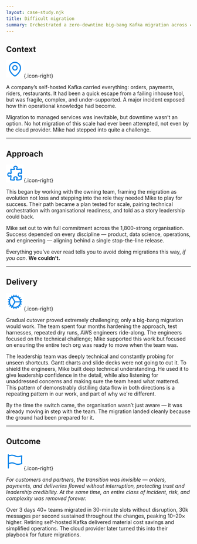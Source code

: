 ```yaml
---
layout: case-study.njk
title: Difficult migration
summary: Orchestrated a zero-downtime big-bang Kafka migration across 40+ teams that even the cloud provider adopted as their playbook. 
---
```


## Context

![Context](/assets/context.svg){.icon-right}

A company’s self-hosted Kafka carried everything: orders, payments, riders, restaurants. It had been a quick escape from a failing inhouse tool, but was fragile, complex, and under-supported. A major incident exposed how thin operational knowledge had become. 

Migration to managed services was inevitable, but downtime wasn’t an option. No hot migration of this scale had ever been attempted, not even by the cloud provider. Mike had stepped into quite a challenge.

---

## Approach

![Approach](/assets/approach.svg){.icon-right}

This began by working with the owning team, framing the migration as evolution not loss and stepping into the role they needed Mike to play for success. Their path became a plan tested for scale, pairing technical orchestration with organisational readiness, and told as a story leadership could back.

Mike set out to win full commitment across the 1,800-strong organisation. Success depended on every discipline — product, data science, operations, and engineering — aligning behind a single stop-the-line release.

Everything you’ve ever read tells you to avoid doing migrations this way, *if you can*. **We couldn’t.**

---

## Delivery

![Delivery](/assets/delivery.svg){.icon-right}

Gradual cutover proved extremely challenging; only a big-bang migration would work. The team spent four months hardening the approach, test harnesses, repeated dry runs, AWS engineers ride-along. The engineers focused on the technical challenge; Mike supported this work but focused on ensuring the entire tech org was ready to move when the team was.


The leadership team was deeply technical and constantly probing for unseen shortcuts.  Gantt charts and slide decks were not going to cut it. To shield the engineers, Mike built deep technical understanding. He used it to give leadership confidence in the detail, while also listening for unaddressed concerns and making sure the team heard what mattered. This pattern of demonstrably distilling data flow in both directions is a repeating pattern in our work, and part of why we're different. 

By the time the switch came, the organisation wasn’t just aware — it was already moving in step with the team. The migration landed cleanly because the ground had been prepared for it.

---

## Outcome

![Outcome](/assets/outcome.svg){.icon-right}

*For customers and partners, the transition was invisible — orders, payments, and deliveries flowed without interruption, protecting trust and leadership credibility. At the same time, an entire class of incident, risk, and complexity was removed forever.*

Over 3 days 40+ teams migrated in 30-minute slots without disruption,  30k messages per second sustained throughout the changes, peaking 10–20× higher. Retiring self-hosted Kafka delivered material cost savings and simplified operations. The cloud provider later turned this into their playbook for future migrations.
